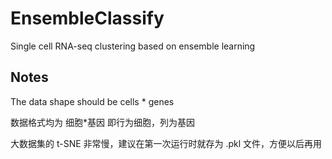 # EnsembleClassify
Single cell RNA-seq clustering based on ensemble learning

## Notes

The data shape should be cells * genes

数据格式均为 细胞*基因 即行为细胞，列为基因

大数据集的 t-SNE 非常慢，建议在第一次运行时就存为 .pkl 文件，方便以后再用